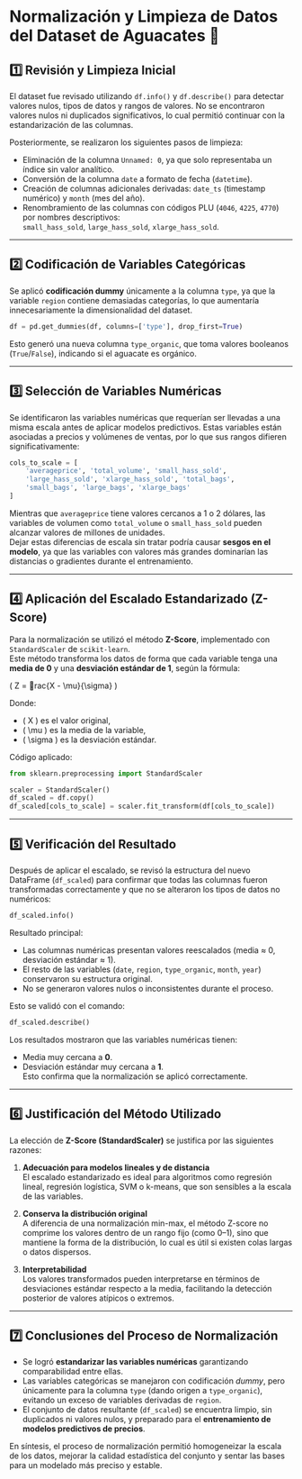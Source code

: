 # Normalización y Limpieza de Datos del Dataset de Aguacates 🥑

## 1️⃣ Revisión y Limpieza Inicial

El dataset fue revisado utilizando `df.info()` y `df.describe()` para detectar valores nulos, tipos de datos y rangos de valores. No se encontraron valores nulos ni duplicados significativos, lo cual permitió continuar con la estandarización de las columnas.

Posteriormente, se realizaron los siguientes pasos de limpieza:

- Eliminación de la columna `Unnamed: 0`, ya que solo representaba un índice sin valor analítico.
- Conversión de la columna `date` a formato de fecha (`datetime`).
- Creación de columnas adicionales derivadas: `date_ts` (timestamp numérico) y `month` (mes del año).
- Renombramiento de las columnas con códigos PLU (`4046`, `4225`, `4770`) por nombres descriptivos:  
  `small_hass_sold`, `large_hass_sold`, `xlarge_hass_sold`.

---

## 2️⃣ Codificación de Variables Categóricas

Se aplicó **codificación dummy** únicamente a la columna `type`, ya que la variable `region` contiene demasiadas categorías, lo que aumentaría innecesariamente la dimensionalidad del dataset.

```python
df = pd.get_dummies(df, columns=['type'], drop_first=True)
```

Esto generó una nueva columna `type_organic`, que toma valores booleanos (`True`/`False`), indicando si el aguacate es orgánico.

---

## 3️⃣ Selección de Variables Numéricas

Se identificaron las variables numéricas que requerían ser llevadas a una misma escala antes de aplicar modelos predictivos. Estas variables están asociadas a precios y volúmenes de ventas, por lo que sus rangos difieren significativamente:

```python
cols_to_scale = [
    'averageprice', 'total_volume', 'small_hass_sold',
    'large_hass_sold', 'xlarge_hass_sold', 'total_bags',
    'small_bags', 'large_bags', 'xlarge_bags'
]
```

Mientras que `averageprice` tiene valores cercanos a 1 o 2 dólares, las variables de volumen como `total_volume` o `small_hass_sold` pueden alcanzar valores de millones de unidades.  
Dejar estas diferencias de escala sin tratar podría causar **sesgos en el modelo**, ya que las variables con valores más grandes dominarían las distancias o gradientes durante el entrenamiento.

---

## 4️⃣ Aplicación del Escalado Estandarizado (Z-Score)

Para la normalización se utilizó el método **Z-Score**, implementado con `StandardScaler` de `scikit-learn`.  
Este método transforma los datos de forma que cada variable tenga una **media de 0** y una **desviación estándar de 1**, según la fórmula:

\(
Z = rac{X - \mu}{\sigma}
\)

Donde:
- \( X \) es el valor original,
- \( \mu \) es la media de la variable,
- \( \sigma \) es la desviación estándar.

Código aplicado:

```python
from sklearn.preprocessing import StandardScaler

scaler = StandardScaler()
df_scaled = df.copy()
df_scaled[cols_to_scale] = scaler.fit_transform(df[cols_to_scale])
```

---

## 5️⃣ Verificación del Resultado

Después de aplicar el escalado, se revisó la estructura del nuevo DataFrame (`df_scaled`) para confirmar que todas las columnas fueron transformadas correctamente y que no se alteraron los tipos de datos no numéricos:

```python
df_scaled.info()
```

Resultado principal:
- Las columnas numéricas presentan valores reescalados (media ≈ 0, desviación estándar ≈ 1).  
- El resto de las variables (`date`, `region`, `type_organic`, `month`, `year`) conservaron su estructura original.  
- No se generaron valores nulos o inconsistentes durante el proceso.

Esto se validó con el comando:

```python
df_scaled.describe()
```

Los resultados mostraron que las variables numéricas tienen:
- Media muy cercana a **0**.  
- Desviación estándar muy cercana a **1**.  
Esto confirma que la normalización se aplicó correctamente.

---

## 6️⃣ Justificación del Método Utilizado

La elección de **Z-Score (StandardScaler)** se justifica por las siguientes razones:

1. **Adecuación para modelos lineales y de distancia**  
   El escalado estandarizado es ideal para algoritmos como regresión lineal, regresión logística, SVM o k-means, que son sensibles a la escala de las variables.

2. **Conserva la distribución original**  
   A diferencia de una normalización min-max, el método Z-score no comprime los valores dentro de un rango fijo (como 0–1), sino que mantiene la forma de la distribución, lo cual es útil si existen colas largas o datos dispersos.

3. **Interpretabilidad**  
   Los valores transformados pueden interpretarse en términos de desviaciones estándar respecto a la media, facilitando la detección posterior de valores atípicos o extremos.

---

## 7️⃣ Conclusiones del Proceso de Normalización

- Se logró **estandarizar las variables numéricas** garantizando comparabilidad entre ellas.  
- Las variables categóricas se manejaron con codificación *dummy*, pero únicamente para la columna `type` (dando origen a `type_organic`), evitando un exceso de variables derivadas de `region`.  
- El conjunto de datos resultante (`df_scaled`) se encuentra limpio, sin duplicados ni valores nulos, y preparado para el **entrenamiento de modelos predictivos de precios**.

En síntesis, el proceso de normalización permitió homogeneizar la escala de los datos, mejorar la calidad estadística del conjunto y sentar las bases para un modelado más preciso y estable.
